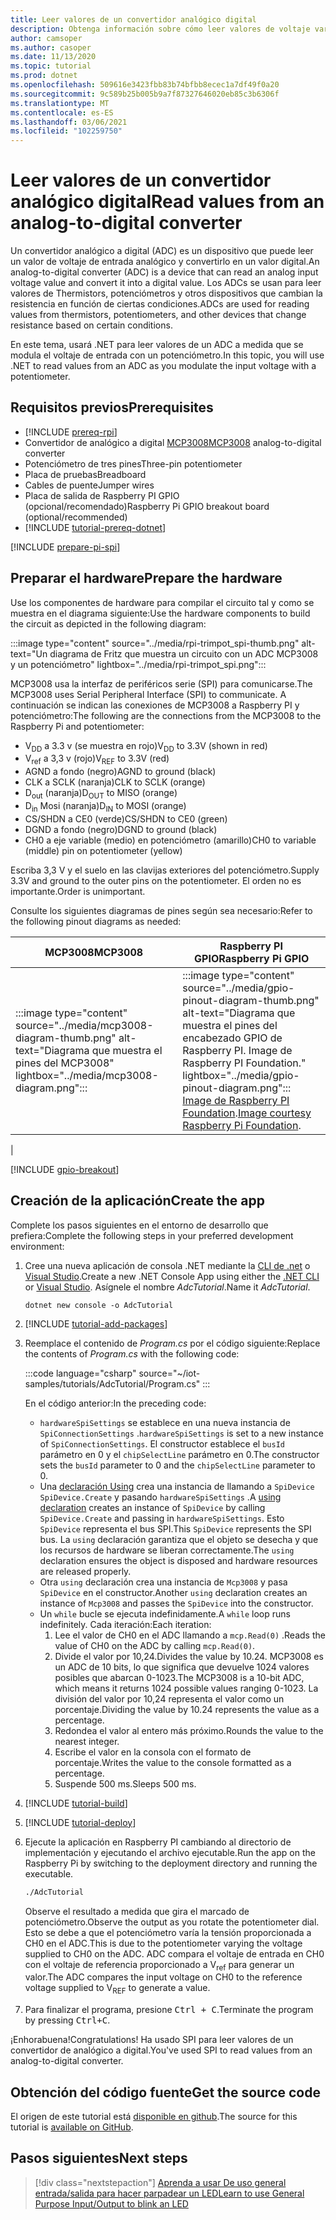 ```yaml
---
title: Leer valores de un convertidor analógico digital
description: Obtenga información sobre cómo leer valores de voltaje variables mediante un convertidor de analógico a digital.
author: camsoper
ms.author: casoper
ms.date: 11/13/2020
ms.topic: tutorial
ms.prod: dotnet
ms.openlocfilehash: 509616e3423fbb83b74bfbb8ecec1a7df49f0a20
ms.sourcegitcommit: 9c589b25b005b9a7f87327646020eb85c3b6306f
ms.translationtype: MT
ms.contentlocale: es-ES
ms.lasthandoff: 03/06/2021
ms.locfileid: "102259750"
---
```

<!--markdownlint-disable DOCSMD011 -->
# <a name="read-values-from-an-analog-to-digital-converter"></a><span data-ttu-id="b3d44-103">Leer valores de un convertidor analógico digital</span><span class="sxs-lookup"><span data-stu-id="b3d44-103">Read values from an analog-to-digital converter</span></span>

<span data-ttu-id="b3d44-104">Un convertidor analógico a digital (ADC) es un dispositivo que puede leer un valor de voltaje de entrada analógico y convertirlo en un valor digital.</span><span class="sxs-lookup"><span data-stu-id="b3d44-104">An analog-to-digital converter (ADC) is a device that can read an analog input voltage value and convert it into a digital value.</span></span> <span data-ttu-id="b3d44-105">Los ADCs se usan para leer valores de Thermistors, potenciómetros y otros dispositivos que cambian la resistencia en función de ciertas condiciones.</span><span class="sxs-lookup"><span data-stu-id="b3d44-105">ADCs are used for reading values from thermistors, potentiometers, and other devices that change resistance based on certain conditions.</span></span>

<span data-ttu-id="b3d44-106">En este tema, usará .NET para leer valores de un ADC a medida que se modula el voltaje de entrada con un potenciómetro.</span><span class="sxs-lookup"><span data-stu-id="b3d44-106">In this topic, you will use .NET to read values from an ADC as you modulate the input voltage with a potentiometer.</span></span>

## <a name="prerequisites"></a><span data-ttu-id="b3d44-107">Requisitos previos</span><span class="sxs-lookup"><span data-stu-id="b3d44-107">Prerequisites</span></span>

- [!INCLUDE [prereq-rpi](../includes/prereq-rpi.md)]
- <span data-ttu-id="b3d44-108">Convertidor de analógico a digital [MCP3008](https://www.microchip.com/wwwproducts/MCP3008)</span><span class="sxs-lookup"><span data-stu-id="b3d44-108">[MCP3008](https://www.microchip.com/wwwproducts/MCP3008) analog-to-digital converter</span></span>
- <span data-ttu-id="b3d44-109">Potenciómetro de tres pines</span><span class="sxs-lookup"><span data-stu-id="b3d44-109">Three-pin potentiometer</span></span>
- <span data-ttu-id="b3d44-110">Placa de pruebas</span><span class="sxs-lookup"><span data-stu-id="b3d44-110">Breadboard</span></span>
- <span data-ttu-id="b3d44-111">Cables de puente</span><span class="sxs-lookup"><span data-stu-id="b3d44-111">Jumper wires</span></span>
- <span data-ttu-id="b3d44-112">Placa de salida de Raspberry PI GPIO (opcional/recomendado)</span><span class="sxs-lookup"><span data-stu-id="b3d44-112">Raspberry Pi GPIO breakout board (optional/recommended)</span></span>
- [!INCLUDE [tutorial-prereq-dotnet](../includes/tutorial-prereq-dotnet.md)]

[!INCLUDE [prepare-pi-spi](../includes/prepare-pi-spi.md)]

## <a name="prepare-the-hardware"></a><span data-ttu-id="b3d44-113">Preparar el hardware</span><span class="sxs-lookup"><span data-stu-id="b3d44-113">Prepare the hardware</span></span>

<span data-ttu-id="b3d44-114">Use los componentes de hardware para compilar el circuito tal y como se muestra en el diagrama siguiente:</span><span class="sxs-lookup"><span data-stu-id="b3d44-114">Use the hardware components to build the circuit as depicted in the following diagram:</span></span>

:::image type="content" source="../media/rpi-trimpot_spi-thumb.png" alt-text="Un diagrama de Fritz que muestra un circuito con un ADC MCP3008 y un potenciómetro" lightbox="../media/rpi-trimpot_spi.png":::

<span data-ttu-id="b3d44-116">MCP3008 usa la interfaz de periféricos serie (SPI) para comunicarse.</span><span class="sxs-lookup"><span data-stu-id="b3d44-116">The MCP3008 uses Serial Peripheral Interface (SPI) to communicate.</span></span> <span data-ttu-id="b3d44-117">A continuación se indican las conexiones de MCP3008 a Raspberry PI y potenciómetro:</span><span class="sxs-lookup"><span data-stu-id="b3d44-117">The following are the connections from the MCP3008 to the Raspberry Pi and potentiometer:</span></span>

- <span data-ttu-id="b3d44-118">V<sub>DD</sub> a 3.3 v (se muestra en rojo)</span><span class="sxs-lookup"><span data-stu-id="b3d44-118">V<sub>DD</sub> to 3.3V (shown in red)</span></span>
- <span data-ttu-id="b3d44-119">V<sub>ref</sub> a 3,3 v (rojo)</span><span class="sxs-lookup"><span data-stu-id="b3d44-119">V<sub>REF</sub> to 3.3V (red)</span></span>
- <span data-ttu-id="b3d44-120">AGND a fondo (negro)</span><span class="sxs-lookup"><span data-stu-id="b3d44-120">AGND to ground (black)</span></span>
- <span data-ttu-id="b3d44-121">CLK a SCLK (naranja)</span><span class="sxs-lookup"><span data-stu-id="b3d44-121">CLK to SCLK (orange)</span></span>
- <span data-ttu-id="b3d44-122">D<sub>out</sub> (naranja)</span><span class="sxs-lookup"><span data-stu-id="b3d44-122">D<sub>OUT</sub> to MISO (orange)</span></span>
- <span data-ttu-id="b3d44-123">D<sub>in</sub> Mosi (naranja)</span><span class="sxs-lookup"><span data-stu-id="b3d44-123">D<sub>IN</sub> to MOSI (orange)</span></span>
- <span data-ttu-id="b3d44-124">CS/SHDN a CE0 (verde)</span><span class="sxs-lookup"><span data-stu-id="b3d44-124">CS/SHDN to CE0 (green)</span></span>
- <span data-ttu-id="b3d44-125">DGND a fondo (negro)</span><span class="sxs-lookup"><span data-stu-id="b3d44-125">DGND to ground (black)</span></span>
- <span data-ttu-id="b3d44-126">CH0 a eje variable (medio) en potenciómetro (amarillo)</span><span class="sxs-lookup"><span data-stu-id="b3d44-126">CH0 to variable (middle) pin on potentiometer (yellow)</span></span>

<span data-ttu-id="b3d44-127">Escriba 3,3 V y el suelo en las clavijas exteriores del potenciómetro.</span><span class="sxs-lookup"><span data-stu-id="b3d44-127">Supply 3.3V and ground to the outer pins on the potentiometer.</span></span> <span data-ttu-id="b3d44-128">El orden no es importante.</span><span class="sxs-lookup"><span data-stu-id="b3d44-128">Order is unimportant.</span></span>

<span data-ttu-id="b3d44-129">Consulte los siguientes diagramas de pines según sea necesario:</span><span class="sxs-lookup"><span data-stu-id="b3d44-129">Refer to the following pinout diagrams as needed:</span></span>

| <span data-ttu-id="b3d44-130">MCP3008</span><span class="sxs-lookup"><span data-stu-id="b3d44-130">MCP3008</span></span>  | <span data-ttu-id="b3d44-131">Raspberry PI GPIO</span><span class="sxs-lookup"><span data-stu-id="b3d44-131">Raspberry Pi GPIO</span></span> |
|----------|-------------------|
| :::image type="content" source="../media/mcp3008-diagram-thumb.png" alt-text="Diagrama que muestra el pines del MCP3008" lightbox="../media/mcp3008-diagram.png"::: | :::image type="content" source="../media/gpio-pinout-diagram-thumb.png" alt-text="Diagrama que muestra el pines del encabezado GPIO de Raspberry PI. Image de Raspberry PI Foundation." lightbox="../media/gpio-pinout-diagram.png":::<br /><span data-ttu-id="b3d44-134">[Image de Raspberry PI Foundation](https://www.raspberrypi.org/documentation/usage/gpio/).</span><span class="sxs-lookup"><span data-stu-id="b3d44-134">[Image courtesy Raspberry Pi Foundation](https://www.raspberrypi.org/documentation/usage/gpio/).</span></span>
 |

[!INCLUDE [gpio-breakout](../includes/gpio-breakout.md)]

## <a name="create-the-app"></a><span data-ttu-id="b3d44-135">Creación de la aplicación</span><span class="sxs-lookup"><span data-stu-id="b3d44-135">Create the app</span></span>

<span data-ttu-id="b3d44-136">Complete los pasos siguientes en el entorno de desarrollo que prefiera:</span><span class="sxs-lookup"><span data-stu-id="b3d44-136">Complete the following steps in your preferred development environment:</span></span>

1. <span data-ttu-id="b3d44-137">Cree una nueva aplicación de consola .NET mediante la [CLI de .net](../../core/tools/dotnet-new.md) o [Visual Studio](../../core/tutorials/with-visual-studio.md).</span><span class="sxs-lookup"><span data-stu-id="b3d44-137">Create a new .NET Console App using either the [.NET CLI](../../core/tools/dotnet-new.md) or [Visual Studio](../../core/tutorials/with-visual-studio.md).</span></span> <span data-ttu-id="b3d44-138">Asígnele el nombre *AdcTutorial*.</span><span class="sxs-lookup"><span data-stu-id="b3d44-138">Name it *AdcTutorial*.</span></span>

    ```dotnetcli
    dotnet new console -o AdcTutorial
    ```

1. [!INCLUDE [tutorial-add-packages](../includes/tutorial-add-packages.md)]
1. <span data-ttu-id="b3d44-139">Reemplace el contenido de *Program.cs* por el código siguiente:</span><span class="sxs-lookup"><span data-stu-id="b3d44-139">Replace the contents of *Program.cs* with the following code:</span></span>

    :::code language="csharp" source="~/iot-samples/tutorials/AdcTutorial/Program.cs" :::

    <span data-ttu-id="b3d44-140">En el código anterior:</span><span class="sxs-lookup"><span data-stu-id="b3d44-140">In the preceding code:</span></span>

    - <span data-ttu-id="b3d44-141">`hardwareSpiSettings` se establece en una nueva instancia de `SpiConnectionSettings` .</span><span class="sxs-lookup"><span data-stu-id="b3d44-141">`hardwareSpiSettings` is set to a new instance of `SpiConnectionSettings`.</span></span> <span data-ttu-id="b3d44-142">El constructor establece el `busId` parámetro en 0 y el `chipSelectLine` parámetro en 0.</span><span class="sxs-lookup"><span data-stu-id="b3d44-142">The constructor sets the `busId` parameter to 0 and the `chipSelectLine` parameter to 0.</span></span>
    - <span data-ttu-id="b3d44-143">Una [declaración Using](../../csharp/whats-new/csharp-8.md#using-declarations) crea una instancia de llamando a `SpiDevice` `SpiDevice.Create` y pasando `hardwareSpiSettings` .</span><span class="sxs-lookup"><span data-stu-id="b3d44-143">A [using declaration](../../csharp/whats-new/csharp-8.md#using-declarations) creates an instance of `SpiDevice` by calling `SpiDevice.Create` and passing in `hardwareSpiSettings`.</span></span> <span data-ttu-id="b3d44-144">Esto `SpiDevice` representa el bus SPI.</span><span class="sxs-lookup"><span data-stu-id="b3d44-144">This `SpiDevice` represents the SPI bus.</span></span> <span data-ttu-id="b3d44-145">La `using` declaración garantiza que el objeto se desecha y que los recursos de hardware se liberan correctamente.</span><span class="sxs-lookup"><span data-stu-id="b3d44-145">The `using` declaration ensures the object is disposed and hardware resources are released properly.</span></span>
    - <span data-ttu-id="b3d44-146">Otra `using` declaración crea una instancia de `Mcp3008` y pasa `SpiDevice` en el constructor.</span><span class="sxs-lookup"><span data-stu-id="b3d44-146">Another `using` declaration creates an instance of `Mcp3008` and passes the `SpiDevice` into the constructor.</span></span>
    - <span data-ttu-id="b3d44-147">Un `while` bucle se ejecuta indefinidamente.</span><span class="sxs-lookup"><span data-stu-id="b3d44-147">A `while` loop runs indefinitely.</span></span> <span data-ttu-id="b3d44-148">Cada iteración:</span><span class="sxs-lookup"><span data-stu-id="b3d44-148">Each iteration:</span></span>
        1. <span data-ttu-id="b3d44-149">Lee el valor de CH0 en el ADC llamando a `mcp.Read(0)` .</span><span class="sxs-lookup"><span data-stu-id="b3d44-149">Reads the value of CH0 on the ADC by calling `mcp.Read(0)`.</span></span>
        1. <span data-ttu-id="b3d44-150">Divide el valor por 10,24.</span><span class="sxs-lookup"><span data-stu-id="b3d44-150">Divides the value by 10.24.</span></span> <span data-ttu-id="b3d44-151">MCP3008 es un ADC de 10 bits, lo que significa que devuelve 1024 valores posibles que abarcan 0-1023.</span><span class="sxs-lookup"><span data-stu-id="b3d44-151">The MCP3008 is a 10-bit ADC, which means it returns 1024 possible values ranging 0-1023.</span></span> <span data-ttu-id="b3d44-152">La división del valor por 10,24 representa el valor como un porcentaje.</span><span class="sxs-lookup"><span data-stu-id="b3d44-152">Dividing the value by 10.24 represents the value as a percentage.</span></span>
        1. <span data-ttu-id="b3d44-153">Redondea el valor al entero más próximo.</span><span class="sxs-lookup"><span data-stu-id="b3d44-153">Rounds the value to the nearest integer.</span></span>
        1. <span data-ttu-id="b3d44-154">Escribe el valor en la consola con el formato de porcentaje.</span><span class="sxs-lookup"><span data-stu-id="b3d44-154">Writes the value to the console formatted as a percentage.</span></span>
        1. <span data-ttu-id="b3d44-155">Suspende 500 ms.</span><span class="sxs-lookup"><span data-stu-id="b3d44-155">Sleeps 500 ms.</span></span>

1. [!INCLUDE [tutorial-build](../includes/tutorial-build.md)]
1. [!INCLUDE [tutorial-deploy](../includes/tutorial-deploy.md)]
1. <span data-ttu-id="b3d44-156">Ejecute la aplicación en Raspberry PI cambiando al directorio de implementación y ejecutando el archivo ejecutable.</span><span class="sxs-lookup"><span data-stu-id="b3d44-156">Run the app on the Raspberry Pi by switching to the deployment directory and running the executable.</span></span>

    ```bash
    ./AdcTutorial
    ```

    <span data-ttu-id="b3d44-157">Observe el resultado a medida que gira el marcado de potenciómetro.</span><span class="sxs-lookup"><span data-stu-id="b3d44-157">Observe the output as you rotate the potentiometer dial.</span></span> <span data-ttu-id="b3d44-158">Esto se debe a que el potenciómetro varía la tensión proporcionada a CH0 en el ADC.</span><span class="sxs-lookup"><span data-stu-id="b3d44-158">This is due to the potentiometer varying the voltage supplied to CH0 on the ADC.</span></span> <span data-ttu-id="b3d44-159">ADC compara el voltaje de entrada en CH0 con el voltaje de referencia proporcionado a V<sub>ref</sub> para generar un valor.</span><span class="sxs-lookup"><span data-stu-id="b3d44-159">The ADC compares the input voltage on CH0 to the reference voltage supplied to V<sub>REF</sub> to generate a value.</span></span>

1. <span data-ttu-id="b3d44-160">Para finalizar el programa, presione <kbd>Ctrl + C</kbd>.</span><span class="sxs-lookup"><span data-stu-id="b3d44-160">Terminate the program by pressing <kbd>Ctrl+C</kbd>.</span></span>

<span data-ttu-id="b3d44-161">¡Enhorabuena!</span><span class="sxs-lookup"><span data-stu-id="b3d44-161">Congratulations!</span></span> <span data-ttu-id="b3d44-162">Ha usado SPI para leer valores de un convertidor de analógico a digital.</span><span class="sxs-lookup"><span data-stu-id="b3d44-162">You've used SPI to read values from an analog-to-digital converter.</span></span>

## <a name="get-the-source-code"></a><span data-ttu-id="b3d44-163">Obtención del código fuente</span><span class="sxs-lookup"><span data-stu-id="b3d44-163">Get the source code</span></span>

<span data-ttu-id="b3d44-164">El origen de este tutorial está [disponible en github](https://github.com/MicrosoftDocs/dotnet-iot-assets/tree/master/tutorials/AdcTutorial).</span><span class="sxs-lookup"><span data-stu-id="b3d44-164">The source for this tutorial is [available on GitHub](https://github.com/MicrosoftDocs/dotnet-iot-assets/tree/master/tutorials/AdcTutorial).</span></span>

## <a name="next-steps"></a><span data-ttu-id="b3d44-165">Pasos siguientes</span><span class="sxs-lookup"><span data-stu-id="b3d44-165">Next steps</span></span>

> [!div class="nextstepaction"]
> [<span data-ttu-id="b3d44-166">Aprenda a usar De uso general entrada/salida para hacer parpadear un LED</span><span class="sxs-lookup"><span data-stu-id="b3d44-166">Learn to use General Purpose Input/Output to blink an LED</span></span>](../tutorials/blink-led.md)
